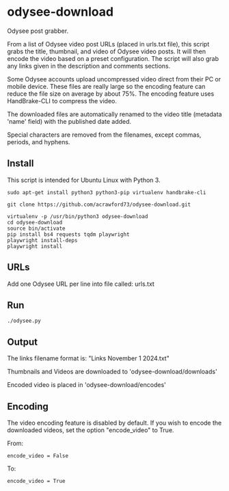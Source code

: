 # odysee-download
Odysee post grabber.

From a list of Odysee video post URLs (placed in urls.txt file), this script grabs the title, thumbnail, and video of Odysee video posts. It will then encode the video based on a preset configuration. The script will also grab any links given in the description and comments sections.

Some Odysee accounts upload uncompressed video direct from their PC or mobile device. These files are really large so the encoding feature can reduce the file size on average by about 75%. The encoding feature uses HandBrake-CLI to compress the video.

The downloaded files are automatically renamed to the video title (metadata 'name' field) with the published date added. 

Special characters are removed from the filenames, except commas, periods, and hyphens.

## Install

This script is intended for Ubuntu Linux with Python 3.

```code
sudo apt-get install python3 python3-pip virtualenv handbrake-cli

git clone https://github.com/acrawford73/odysee-download.git

virtualenv -p /usr/bin/python3 odysee-download
cd odysee-download
source bin/activate
pip install bs4 requests tqdm playwright
playwright install-deps
playwright install
```

## URLs

Add one Odysee URL per line into file called: urls.txt

## Run

```code
./odysee.py
```

## Output

The links filename format is: "Links November 1 2024.txt"

Thumbnails and Videos are downloaded to 'odysee-download/downloads'

Encoded video is placed in 'odysee-download/encodes'

## Encoding

The video encoding feature is disabled by default. If you wish to encode the downloaded videos, set the option "encode_video" to True.

From:

```code
encode_video = False
```

To:

```code
encode_video = True
```
